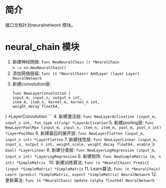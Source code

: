 # 简介
接口文档针对neuralnetwork 模块。

# neural_chain 模块

1. 新建神经网络: `func NewNeuralChain () *NeuralChain`   
    `n := nn.NewNeuralChain()`
2. 添加网络层级: `func (n *NeuralChain) AddLayer (layer Layer) NeuralNetwork`
3. 新建convolution层: 
    ```
    func NewLayerConvolution (
   input_m, input_n, output_n int,
   item_m, item_n, kernel_m, kernel_n int,
   weight_decay float64,
) *LayerConvolution
    ```
4. 新建激活层: `func NewLayerActivation (input_m, input_n int, fun_type string) *LayerActivation`
5. 新建pooling层: `func NewLayerPoolMax (input_m, input_n, item_n, item_m, pool_m, pool_n int) *LayerPoolMax`
6. 新建最后的展开层: `func NewLayerFlatten (input_m, input_n int) *LayerFlatten`
7. 新建线性层: `func NewLayerLinear (input_m, input_n, output_n int, weight_scale, weight_decay float64, enable_b bool) *LayerLinear`
8. 新建分类层: `func NewLayerLogRegression (input_m, input_n int) *LayerLogRegression`
9. 新建矩阵: `func NewSimpleMatrix (m, n int) *SimpleMatrix `
10. 新建训练算法: `func (n *NeuralChain) Predict (input *SimpleMatrix) *SimpleMatrix`
11. Learn算法: `func (n *NeuralChain) Learn (predict *SimpleMatrix, expect *SimpleMatrix) NeuralNetwork`
12. 更新算法: `func (n *NeuralChain) Update (alpha float64) NeuralNetwork`


